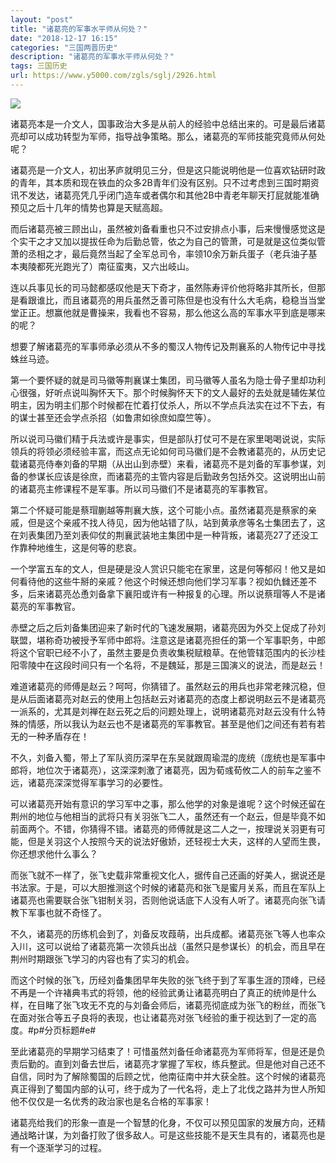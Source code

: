```yaml
---
layout: "post"
title: "诸葛亮的军事水平师从何处？"
date: "2018-12-17 16:15"
categories: "三国两晋历史"
description: "诸葛亮的军事水平师从何处？"
tags: 三国历史
url: https://www.y5000.com/zgls/sglj/2926.html
---
```






![](https://img.y5000.com/uploads/allimg/160721/4-160H11K932458.jpg)

诸葛亮本是一介文人，国事政治大多是从前人的经验中总结出来的。可是最后诸葛亮却可以成功转型为军师，指导战争策略。那么，诸葛亮的军师技能究竟师从何处呢？

诸葛亮是一介文人，初出茅庐就明见三分，但是这只能说明他是一位喜欢钻研时政的青年，其本质和现在铁血的众多2B青年们没有区别。只不过考虑到三国时期资讯不发达，诸葛亮凭几乎闭门造车或者偶尔和其他2B中青老年聊天打屁就能准确预见之后十几年的情势也算是天赋高超。

而后诸葛亮被三顾出山，虽然被刘备看重也只不过安排点小事，后来慢慢感觉这是个实干之才又加以提拔任命为后勤总管，依之为自己的管萧，可是就是这位类似管萧的丞相之才，最后竟然当起了全军总司令，率领10余万新兵蛋子（老兵油子基本夷陵都死光跑光了）南征蛮夷，又六出岐山。

连以兵事见长的司马懿都感叹他是天下奇才，虽然陈寿评价他将略非其所长，但那是看跟谁比，而且诸葛亮的用兵虽然乏善可陈但是也没有什么大毛病，稳稳当当堂堂正正。想赢他就是曹操来，我看也不容易，那么他这么高的军事水平到底是哪来的呢？

想要了解诸葛亮的军事师承必须从不多的蜀汉人物传记及荆襄系的人物传记中寻找蛛丝马迹。

第一个要怀疑的就是司马徽等荆襄谋士集团，司马徽等人虽名为隐士骨子里却功利心很强，好听点说叫胸怀天下。那个时候胸怀天下的文人最好的去处就是辅佐某位明主，因为明主们那个时候都在忙着打仗杀人，所以不学点兵法实在过不下去，有的谋士甚至还会学点杀招（如鲁肃如徐庶如糜竺等）。

所以说司马徽们精于兵法或许是事实，但是部队打仗可不是在家里喝喝说说，实际领兵的将领必须经验丰富，而这点无论如何司马徽们是不会教诸葛亮的，从历史记载诸葛亮侍奉刘备的早期（从出山到赤壁）来看，诸葛亮不是刘备的军事参谋，刘备的参谋长应该是徐庶，而诸葛亮的主管内容是后勤政务包括外交。这说明出山前的诸葛亮主修课程不是军事。所以司马徽们不是诸葛亮的军事教官。

第二个怀疑可能是蔡瑁蒯越等荆襄大族，这个可能小点。虽然诸葛亮是蔡家的亲戚，但是这个亲戚不找人待见，因为他站错了队，站到黄承彦等名士集团去了，这在刘表集团乃至刘表仰仗的荆襄武装地主集团中是一种背叛，诸葛亮27了还没工作靠种地维生，这是何等的悲哀。

一个学富五车的文人，但是硬是没人赏识只能宅在家里，这是何等郁闷！他又是如何看待他的这些牛掰的亲戚？他这个时候还想向他们学习军事？视如仇雠还差不多，后来诸葛亮怂恿刘备拿下襄阳或许有一种报复的心理。所以说蔡瑁等人不是诸葛亮的军事教官。

赤壁之后之后刘备集团迎来了新时代的飞速发展期，诸葛亮因为外交上促成了孙刘联盟，堪称奇功被授予军师中郎将。注意这是诸葛亮担任的第一个军事职务，中郎将这个官职已经不小了，虽然主要是负责收集税赋粮草。在他管辖范围内的长沙桂阳零陵中在这段时间只有一个名将，不是魏延，那是三国演义的说法，而是赵云！

难道诸葛亮的师傅是赵云？呵呵，你猜错了。虽然赵云的用兵也非常老辣沉稳，但是从后面诸葛亮对赵云的使用上包括赵云对诸葛亮的态度上都说明赵云不是诸葛亮一派系的，尤其是刘禅在赵云死之后的问题处理上，说明诸葛亮对赵云没有什么特殊的情感，所以我认为赵云也不是诸葛亮的军事教官。甚至是他们之间还有若有若无的一种矛盾存在！

不久，刘备入蜀，带上了军队资历深早在东吴就跟周瑜混的庞统（庞统也是军事中郎将，地位次于诸葛亮），这深深刺激了诸葛亮，因为荀彧荀攸二人的前车之鉴不远，诸葛亮深深觉得军事学习的必要性。

可以诸葛亮开始有意识的学习军中之事，那么他学的对象是谁呢？这个时候还留在荆州的地位与他相当的武将只有关羽张飞二人，虽然还有一个赵云，但是毕竟不如前面两个。不错，你猜得不错。诸葛亮的师傅就是这二人之一，按理说关羽更有可能，但是关羽这个人按照今天的说法好傲娇，还轻视士大夫，这样的人望而生畏，你还想求他什么事么？

而张飞就不一样了，张飞史载非常重视文化人，据传自己还画的好美人，据说还是书法家。于是，可以大胆推测这个时候的诸葛亮和张飞是蜜月关系，而且在军队上诸葛亮也需要联合张飞钳制关羽，否则他说话底下人没有人听了。诸葛亮向张飞请教下军事也就不奇怪了。

不久，诸葛亮的历练机会到了，刘备反攻葭萌，出兵成都。诸葛亮张飞等人也率众入川，这可以说给了诸葛亮第一次领兵出战（虽然只是参谋长）的机会，而且早在荆州时期跟张飞学习的内容也有了实习的机会。

而这个时候的张飞，历经刘备集团早年失败的张飞终于到了军事生涯的顶峰，已经不再是一个许褚典韦式的将领，他的经验武勇让诸葛亮明白了真正的统帅是什么样，在目睹了张飞攻无不克的与刘备会师后，诸葛亮彻底成为张飞的粉丝，而张飞在面对张合等五子良将的表现，也让诸葛亮对张飞经验的重于视达到了一定的高度。#p#分页标题#e#

至此诸葛亮的早期学习结束了！可惜虽然刘备任命诸葛亮为军师将军，但是还是负责后勤的。直到刘备去世后，诸葛亮才掌握了军权，练兵整武。但是他对自己还不自信，同时为了解除蜀国的后顾之忧，他南征南中并大获全胜。这个时候的诸葛亮真正得到了蜀国内部的认可，终于成为了一代名将，走上了北伐之路并为世人所知他不仅仅是一名优秀的政治家也是名合格的军事家！

诸葛亮给我们的形象一直是一个智慧的化身，不仅可以预见国家的发展方向，还精通战略计谋，为刘备打败了很多敌人。可是这些技能不是天生具有的，诸葛亮也是有一个逐渐学习的过程。
